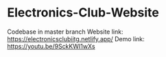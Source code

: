 # Electronics-Club-Website
Codebase in master branch
Website link: https://electronicsclubiitg.netlify.app/
Demo link: https://youtu.be/9SckKWI1wXs
